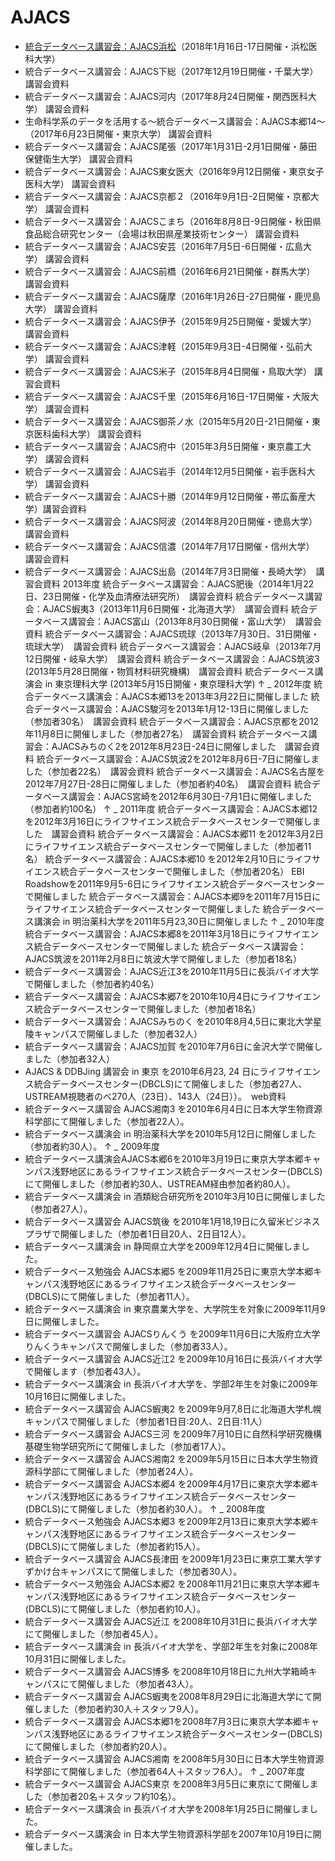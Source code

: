 # AJACS
- [統合データベース講習会：AJACS浜松](https://github.com/AJACS-training/AJACS68)（2018年1月16日-17日開催・浜松医科大学）
- 統合データベース講習会：AJACS下総（2017年12月19日開催・千葉大学） 講習会資料
- 統合データベース講習会：AJACS河内（2017年8月24日開催・関西医科大学） 講習会資料
- 生命科学系のデータを活用する～統合データベース講習会：AJACS本郷14～（2017年6月23日開催・東京大学） 講習会資料
- 統合データベース講習会：AJACS尾張（2017年1月31日-2月1日開催・藤田保健衛生大学） 講習会資料
- 統合データベース講習会：AJACS東女医大（2016年9月12日開催・東京女子医科大学） 講習会資料
- 統合データベース講習会：AJACS京都２（2016年9月1日-2日開催・京都大学） 講習会資料
- 統合データベース講習会：AJACSこまち（2016年8月8日-9日開催・秋田県食品総合研究センター（会場は秋田県産業技術センター） 講習会資料
- 統合データベース講習会：AJACS安芸（2016年7月5日-6日開催・広島大学） 講習会資料
- 統合データベース講習会：AJACS前橋（2016年6月21日開催・群馬大学） 講習会資料
- 統合データベース講習会：AJACS薩摩（2016年1月26日-27日開催・鹿児島大学） 講習会資料
- 統合データベース講習会：AJACS伊予（2015年9月25日開催・愛媛大学） 講習会資料
- 統合データベース講習会：AJACS津軽（2015年9月3日-4日開催・弘前大学） 講習会資料
- 統合データベース講習会：AJACS米子（2015年8月4日開催・鳥取大学） 講習会資料
- 統合データベース講習会：AJACS千里（2015年6月16日-17日開催・大阪大学） 講習会資料
- 統合データベース講習会：AJACS御茶ノ水（2015年5月20日-21日開催・東京医科歯科大学） 講習会資料
- 統合データベース講習会：AJACS府中（2015年3月5日開催・東京農工大学） 講習会資料
- 統合データベース講習会：AJACS岩手（2014年12月5日開催・岩手医科大学） 講習会資料
- 統合データベース講習会：AJACS十勝（2014年9月12日開催・帯広畜産大学）講習会資料
- 統合データベース講習会：AJACS阿波（2014年8月20日開催・徳島大学） 講習会資料
- 統合データベース講習会：AJACS信濃（2014年7月17日開催・信州大学）　講習会資料
- 統合データベース講習会：AJACS出島（2014年7月3日開催・長崎大学）　講習会資料
2013年度
統合データベース講習会：AJACS肥後（2014年1月22日、23日開催・化学及血清療法研究所）　講習会資料
統合データベース講習会：AJACS蝦夷3（2013年11月6日開催・北海道大学）　講習会資料
統合データベース講習会：AJACS富山（2013年8月30日開催・富山大学）　講習会資料
統合データベース講習会：AJACS琉球（2013年7月30日、31日開催・琉球大学）　講習会資料
統合データベース講習会：AJACS岐阜（2013年7月12日開催・岐阜大学）　講習会資料
統合データベース講習会：AJACS筑波3　(2013年5月28日開催・物質材料研究機構)　講習会資料
統合データベース講演会 in 東京理科大学 (2013年5月15日開催・東京理科大学)
↑
_ 2012年度
統合データベース講演会：AJACS本郷13を2013年3月22日に開催しました
統合データベース講習会：AJACS駿河を2013年1月12-13日に開催しました（参加者30名）　講習会資料
統合データベース講習会：AJACS京都を2012年11月8日に開催しました（参加者27名）　講習会資料
統合データベース講習会：AJACSみちのく2を2012年8月23日-24日に開催しました　講習会資料
統合データベース講習会：AJACS筑波2を2012年8月6日-7日に開催しました（参加者22名）　講習会資料
統合データベース講習会：AJACS名古屋を2012年7月27日-28日に開催しました（参加者約40名）　講習会資料
統合データベース講習会：AJACS宮崎を2012年6月30日-7月1日に開催しました（参加者約100名）
↑
_ 2011年度
統合データベース講習会：AJACS本郷12を2012年3月16日にライフサイエンス統合データベースセンターで開催しました　講習会資料
統合データベース講習会：AJACS本郷11 を2012年3月2日にライフサイエンス統合データベースセンターで開催しました（参加者11名）
統合データベース講習会：AJACS本郷10 を2012年2月10日にライフサイエンス統合データベースセンターで開催しました（参加者20名）
EBI Roadshowを2011年9月5-6日にライフサイエンス統合データベースセンターで開催しました
統合データベース講習会：AJACS本郷9を2011年7月15日にライフサイエンス統合データベースセンターで開催しました
統合データベース講演会 in 明治薬科大学を2011年5月23,30日に開催しました
↑
_ 2010年度
統合データベース講習会：AJACS本郷8を2011年3月18日にライフサイエンス統合データベースセンターで開催しました
統合データベース講習会：AJACS筑波を2011年2月8日に筑波大学で開催しました（参加者18名）
- 統合データベース講習会：AJACS近江3を2010年11月5日に長浜バイオ大学で開催しました（参加者約40名）
- 統合データベース講習会：AJACS本郷7を2010年10月4日にライフサイエンス統合データベースセンターで開催しました（参加者18名）
- 統合データベース講習会：AJACSみちのく を2010年8月4,5日に東北大学星陵キャンパスで開催しました（参加者32人）
- 統合データベース講習会：AJACS加賀 を2010年7月6日に金沢大学で開催しました（参加者32人）
- AJACS & DDBJing 講習会 in 東京 を2010年6月23, 24 日にライフサイエンス統合データベースセンター(DBCLS)にて開催しました（参加者27人、USTREAM視聴者のべ270人（23日）、143人（24日））。　web資料
- 統合データベース講習会 AJACS湘南3 を2010年6月4日に日本大学生物資源科学部にて開催しました（参加者22人）。
- 統合データベース講演会 in 明治薬科大学を2010年5月12日に開催しました（参加者約30人）。
↑
_ 2009年度
- 統合データベース講演会AJACS本郷6を2010年3月19日に東京大学本郷キャンパス浅野地区にあるライフサイエンス統合データベースセンター(DBCLS)にて開催しました（参加者約30人、USTREAM経由参加者約80人）。
- 統合データベース講演会 in 酒類総合研究所を2010年3月10日に開催しました（参加者27人）。
- 統合データベース講習会 AJACS筑後 を2010年1月18,19日に久留米ビジネスプラザで開催しました（参加者1日目20人、2日目12人）。
- 統合データベース講演会 in 静岡県立大学を2009年12月4日に開催しました。
- 統合データベース勉強会 AJACS本郷5 を2009年11月25日に東京大学本郷キャンパス浅野地区にあるライフサイエンス統合データベースセンター(DBCLS)にて開催しました（参加者11人）。
- 統合データベース講演会 in 東京農業大学を、大学院生を対象に2009年11月9日に開催しました。
- 統合データベース講習会 AJACSりんくう を2009年11月6日に大阪府立大学りんくうキャンパスで開催しました（参加者33人）。
- 統合データベース講習会 AJACS近江2 を2009年10月16日に長浜バイオ大学で開催します（参加者43人）。
- 統合データベース講演会 in 長浜バイオ大学を、学部2年生を対象に2009年10月16日に開催しました。
- 統合データベース講習会 AJACS蝦夷2 を2009年9月7,8日に北海道大学札幌キャンパスで開催しました（参加者1日目:20人、2日目:11人）
- 統合データベース講習会 AJACS三河 を2009年7月10日に自然科学研究機構 基礎生物学研究所にて開催しました（参加者17人）。
- 統合データベース講習会 AJACS湘南2 を2009年5月15日に日本大学生物資源科学部にて開催しました（参加者24人）。
- 統合データベース講習会 AJACS本郷4 を2009年4月17日に東京大学本郷キャンパス浅野地区にあるライフサイエンス統合データベースセンター(DBCLS)にて開催しました（参加者約30人）。
↑
_ 2008年度
- 統合データベース勉強会 AJACS本郷3 を2009年2月13日に東京大学本郷キャンパス浅野地区にあるライフサイエンス統合データベースセンター(DBCLS)にて開催しました（参加者約15人）。
- 統合データベース講習会 AJACS長津田 を2009年1月23日に東京工業大学すずかけ台キャンパスにて開催しました（参加者30人）。
- 統合データベース勉強会 AJACS本郷2 を2008年11月21日に東京大学本郷キャンパス浅野地区にあるライフサイエンス統合データベースセンター(DBCLS)にて開催しました（参加者約10人）。
- 統合データベース講習会 AJACS近江 を2008年10月31日に長浜バイオ大学にて開催しました（参加者45人）。
- 統合データベース講演会 in 長浜バイオ大学を、学部2年生を対象に2008年10月31日に開催しました。
- 統合データベース講習会 AJACS博多 を2008年10月18日に九州大学箱崎キャンパスにて開催しました（参加者43人）。
- 統合データベース講習会 AJACS蝦夷を2008年8月29日に北海道大学にて開催しました（参加者約30人＋スタッフ9人）。
- 統合データベース講習会 AJACS本郷1を2008年7月3日に東京大学本郷キャンパス浅野地区にあるライフサイエンス統合データベースセンター(DBCLS)にて開催しました（参加者約20人）。
- 統合データベース講習会 AJACS湘南 を2008年5月30日に日本大学生物資源科学部にて開催しました（参加者64人＋スタッフ6人）。
↑
_ 2007年度
- 統合データベース講習会 AJACS東京 を2008年3月5日に東京にて開催しました（参加者20名＋スタッフ約10名）。
- 統合データベース講演会 in 長浜バイオ大学を2008年1月25日に開催しました。
- 統合データベース講演会 in 日本大学生物資源科学部を2007年10月19日に開催しました。
